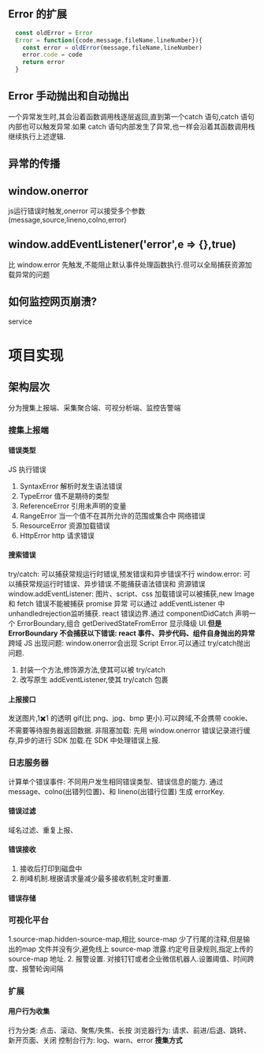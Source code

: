## Error 的扩展
```js
  const oldError = Error
  Error = function({code,message,fileName,lineNumber}){
    const error = oldError(message,fileName,lineNumber)
    error.code = code
    return error
  }
```

## Error 手动抛出和自动抛出
  一个异常发生时,其会沿着函数调用栈逐层返回,直到第一个catch 语句,catch 语句内部也可以触发异常.如果 catch 语句内部发生了异常,也一样会沿着其函数调用栈继续执行上述逻辑.

## 异常的传播

##  window.onerror 
js运行错误时触发,onerror 可以接受多个参数(message,source,lineno,colno,error)
## window.addEventListener('error',e => {},true)
比 window.error 先触发,不能阻止默认事件处理函数执行.但可以全局捕获资源加载异常的问题

## 如何监控网页崩溃?
service




# 项目实现
## 架构层次
分为搜集上报端、采集聚合端、可视分析端、监控告警端
### 搜集上报端
#### 错误类型
JS 执行错误
1. SyntaxError 解析时发生语法错误
2. TypeError 值不是期待的类型
3. ReferenceError 引用未声明的变量
4. RangeError 当一个值不在其所允许的范围或集合中
网络错误
1. ResourceError 资源加载错误
2. HttpError http 请求错误
#### 搜索错误
try/catch: 可以捕获常规运行时错误,预发错误和异步错误不行
window.error: 可以捕获常规运行时错误、异步错误.不能捕获语法错误和 资源错误
window.addEventListener: 图片、script、css 加载错误可以被捕获,new Image 和 fetch 错误不能被捕获
promise 异常 可以通过 addEventListener 中 unhandledrejection监听捕获.
react 错误边界.通过 componentDidCatch 声明一个 ErrorBoundary,组合 getDerivedStateFromError 显示降级 UI.**但是 ErrorBoundary 不会捕获以下错误: react 事件、异步代码、组件自身抛出的异常**
跨域 JS 出现问题: window.onerror会出现 Script Error.可以通过 try/catch抛出问题.
1. 封装一个方法,修饰源方法,使其可以被 try/catch
2. 改写原生 addEventListener,使其 try/catch 包裹
#### 上报接口
发送图片,1✖️1 的透明 gif(比 png、jpg、bmp 更小).可以跨域,不会携带 cookie、不需要等待服务器返回数据.
非阻塞加载: 先用 window.onerror 错误记录进行缓存,异步的进行 SDK 加载.在 SDK 中处理错误上报.

### 日志服务器
计算单个错误事件: 不同用户发生相同错误类型、错误信息的能力.
通过 message、colno(出错列位置)、和 lineno(出错行位置) 生成 errorKey.

#### 错误过滤
域名过滤、重复上报、
#### 错误接收
1. 接收后打印到磁盘中
2. 削峰机制.根据请求量减少最多接收机制,定时重置.

#### 错误存储
### 可视化平台
1.source-map.hidden-source-map,相比 source-map 少了行尾的注释,但是输出的map 文件并没有少,避免线上 source-map 泄露.约定号目录规则,指定上传的 source-map 地址.
2. 报警设置. 对接钉钉或者企业微信机器人.设置阈值、时间跨度、报警轮询间隔

### 扩展
#### 用户行为收集
行为分类: 点击、滚动、聚焦/失焦、长按
浏览器行为: 请求、前进/后退、跳转、新开页面、关闭
控制台行为: log、warn、error
**搜集方式**